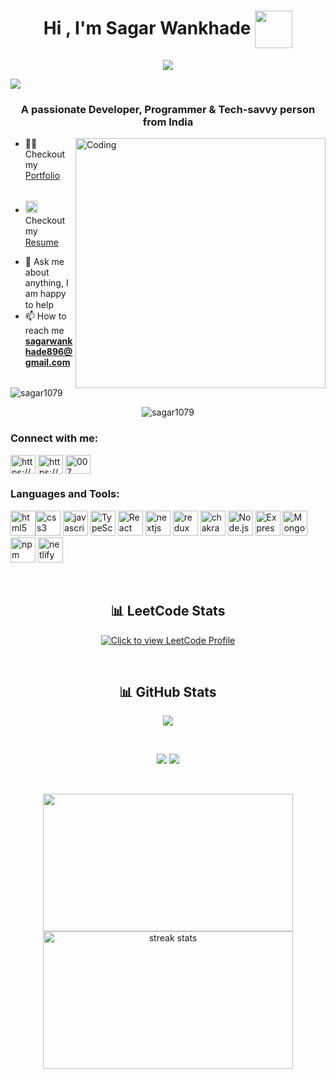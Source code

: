 <h1 align="center">Hi , I'm Sagar Wankhade <img width="60" height="60" align="center"
      src="https://media.tenor.com/fFWcjOYqpWMAAAAM/jasgagger-jason.gif"> </h1>

<p align="center">
   <img src="https://readme-typing-svg.herokuapp.com?size=26&duration=2500&lines=Software+Engineer;fullstack+developer">
</p>

<img src="https://blog.postman.com/wp-content/uploads/2019/01/platform.png">

<h3 align="center">A passionate Developer, Programmer & Tech-savvy person from India</h3>

<img align="right" alt="Coding" width="400"
   src="https://i.pinimg.com/originals/5a/ab/23/5aab239aeaf861b629f3eac134d6bf74.gif">



<!-- Portfolio -->
- 👨‍💻 Checkout my [Portfolio](https://sagar1079.github.io) &nbsp; <img width="15"
   src="https://i.gifer.com/origin/b3/b34dc1592ae8556da933835c0d532738_w200.webp">


<!-- Resume -->
- <img width="20"
   src="https://user-images.githubusercontent.com/66555692/190847273-1a125e30-6bb9-4221-916f-47ef6d774f58.png"> Checkout
my [Resume](https://drive.google.com/file/d/1fNp6Hs_BnTyJ8irjtbHlPhkTkV_qJxzC/view?usp=sharing)&nbsp; <img width="15"
   src="https://i.gifer.com/origin/b3/b34dc1592ae8556da933835c0d532738_w200.webp">


<!-- <img width="30" src = "https://user-images.githubusercontent.com/66555692/190847273-1a125e30-6bb9-4221-916f-47ef6d774f58.png" > -->


- 💬 Ask me about anything, I am happy to help <img width="15"
   src="https://i.gifer.com/origin/b3/b34dc1592ae8556da933835c0d532738_w200.webp">
- 📫 How to reach me **sagarwankhade896@gmail.com** <img width="15"
   src="https://i.gifer.com/origin/b3/b34dc1592ae8556da933835c0d532738_w200.webp">

<p align="left"> <img src="https://komarev.com/ghpvc/?username=sagar1079&label=Profile%20views&color=0e75b6&style=flat"
      alt="sagar1079" /> </p>

<p align="center"> <img src="https://github-profile-trophy.vercel.app/?username=sagar1079&theme=algolia"
      alt="sagar1079" /> </p>

<h3 align="left">Connect with me:</h3>
<p align="left">
   <a href="https://www.linkedin.com/in/Sagar1079/" target="blank"><img align="center"
         src="https://raw.githubusercontent.com/rahuldkjain/github-profile-readme-generator/master/src/images/icons/Social/linked-in-alt.svg"
         alt="https://www.linkedin.com/in/Sagar1079/" height="30" width="40" /></a>
   <a href="https://instagram.com/sagar_dev555" target="blank"><img align="center"
         src="https://raw.githubusercontent.com/rahuldkjain/github-profile-readme-generator/master/src/images/icons/Social/instagram.svg"
         alt="https://www.instagram.com" height="30" width="40" /></a>
   <a href="https://www.leetcode.com/Sagar1079" target="blank"><img align="center"
         src="https://raw.githubusercontent.com/rahuldkjain/github-profile-readme-generator/master/src/images/icons/Social/leet-code.svg"
         alt="007" height="30" width="40" /></a>
</p>

<h3 align="left">Languages and Tools:</h3>
<p align="left">
   <img src="https://user-images.githubusercontent.com/25181517/192158954-f88b5814-d510-4564-b285-dff7d6400dad.png"
      alt="html5" width="40" height="40" /><img
      src="https://user-images.githubusercontent.com/25181517/183898674-75a4a1b1-f960-4ea9-abcb-637170a00a75.png"
      alt="css3" width="40" height="40" />
   <img src="https://user-images.githubusercontent.com/25181517/117447155-6a868a00-af3d-11eb-9cfe-245df15c9f3f.png"
      alt="javascript" width="40" height="40" />
   <img src="https://profilinator.rishav.dev/skills-assets/typescript-original.svg" alt="TypeScript" width="40"
      height="40" />
   <img src="https://profilinator.rishav.dev/skills-assets/react-original-wordmark.svg" alt="React" width="40"
      height="40" />
   <img src="https://www.rlogical.com/wp-content/uploads/2021/08/Rlogical-Blog-Images-thumbnail.png" alt="nextjs"
      width="40" height="40" />
   <img src="https://user-images.githubusercontent.com/25181517/187896150-cc1dcb12-d490-445c-8e4d-1275cd2388d6.png"
      alt="redux" width="40" height="40" />
   <img src="https://user-images.githubusercontent.com/25181517/190887639-d0ba4ec9-ddbe-45dd-bea1-4db83846503e.png"
      alt="chakra" width="40" height="40" />
   <img src="https://profilinator.rishav.dev/skills-assets/nodejs-original-wordmark.svg" alt="Node.js" width="40"
      height="40" />
   <img src="https://skillshack.blob.core.windows.net/uploads/express.webp" alt="Express.js" width="40" height="40" />
   <img src="https://profilinator.rishav.dev/skills-assets/mongodb-original-wordmark.svg" alt="MongoDB" width="40"
      height="40" />
   <img src="https://user-images.githubusercontent.com/25181517/121401671-49102800-c959-11eb-9f6f-74d49a5e1774.png"
      alt="npm" width="40" height="40" />

   <img src="https://skillicons.dev/icons?i=netlify" alt="netlify" width="40" height="40" />
</p><br />
<h2 align="center">📊 LeetCode Stats</h2>
<p align="center">
   <a href="https://www.leetcode.com/Sagar1079" target="_blank"><img title="Click to view LeetCode Profile"
         align="center" src="https://leetcard.jacoblin.cool/Sagar1079?theme=nord" /></a>
</p>
<br />

<h2 align="center"> 📊 GitHub Stats</h2>
<p align="center">
   <img
      src="http://github-profile-summary-cards.vercel.app/api/cards/profile-details?username=sagar1079&theme=solarized_dark">
</p>
<br />
<p align="center">
   <img
      src="http://github-profile-summary-cards.vercel.app/api/cards/most-commit-language?username=sagar1079&theme=solarized_dark">
   <img src="http://github-profile-summary-cards.vercel.app/api/cards/stats?username=sagar1079&theme=solarized_dark">

</p>
<br />
<p align="center" style="margin-right:0px;padding-right:0px">
   <img height="220" src="https://github-readme-stats.vercel.app/api?username=sagar1079&theme=material-palenight"
      width="400">
   <img height="220" alt="streak stats"
      src="https://github-readme-streak-stats.herokuapp.com/?user=sagar1079&theme=material-palenight" width="400">
</p>
